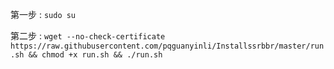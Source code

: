 第一步 : ```sudo su```

第二步 : 
`
wget --no-check-certificate https://raw.githubusercontent.com/pqguanyinli/Installssrbbr/master/run.sh && chmod +x run.sh && ./run.sh
`
